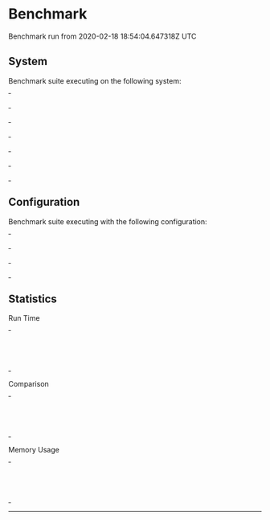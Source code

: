# Benchmark

Benchmark run from 2020-02-18 18:54:04.647318Z UTC

## System

Benchmark suite executing on the following system:

<table style="width: 1%">
  <tr>
    <th style="width: 1%; white-space: nowrap">Operating System</th>
    <td>macOS</td>
  </tr><tr>
    <th style="white-space: nowrap">CPU Information</th>
    <td style="white-space: nowrap">Intel(R) Core(TM) i9-9880H CPU @ 2.30GHz</td>
  </tr><tr>
    <th style="white-space: nowrap">Number of Available Cores</th>
    <td style="white-space: nowrap">16</td>
  </tr><tr>
    <th style="white-space: nowrap">Available Memory</th>
    <td style="white-space: nowrap">32 GB</td>
  </tr><tr>
    <th style="white-space: nowrap">Elixir Version</th>
    <td style="white-space: nowrap">1.7.4</td>
  </tr><tr>
    <th style="white-space: nowrap">Erlang Version</th>
    <td style="white-space: nowrap">22.0</td>
  </tr>
</table>

## Configuration

Benchmark suite executing with the following configuration:

<table style="width: 1%">
  <tr>
    <th style="width: 1%">:time</th>
    <td style="white-space: nowrap">8 s</td>
  </tr><tr>
    <th>:parallel</th>
    <td style="white-space: nowrap">1</td>
  </tr><tr>
    <th>:warmup</th>
    <td style="white-space: nowrap">1 s</td>
  </tr>
</table>

## Statistics


Run Time
<table style="width: 1%">
  <tr>
    <th>Name</th>
    <th style="text-align: right">IPS</th>
    <th style="text-align: right">Average</th>
    <th style="text-align: right">Devitation</th>
    <th style="text-align: right">Median</th>
    <th style="text-align: right">99th&nbsp;%</th>
  </tr>
  <tr>
    <td style="white-space: nowrap">Hound</td>
    <td style="white-space: nowrap; text-align: right">1.40</td>
    <td style="white-space: nowrap; text-align: right">0.71 s</td>
    <td style="white-space: nowrap; text-align: right">±9.35%</td>
    <td style="white-space: nowrap; text-align: right">0.69 s</td>
    <td style="white-space: nowrap; text-align: right">0.81 s</td>
  </tr>
  <tr>
    <td style="white-space: nowrap">Wallaby</td>
    <td style="white-space: nowrap; text-align: right">0.98</td>
    <td style="white-space: nowrap; text-align: right">1.02 s</td>
    <td style="white-space: nowrap; text-align: right">±5.24%</td>
    <td style="white-space: nowrap; text-align: right">1.01 s</td>
    <td style="white-space: nowrap; text-align: right">1.15 s</td>
  </tr>
</table>

Comparison
<table style="width: 1%">
  <tr>
    <th>Name</th>
    <th style="text-align: right">IPS</th>
    <th style="text-align: right">Slower</th>
  <tr>
    <td style="white-space: nowrap">Hound</td>
    <td style="white-space: nowrap;text-align: right">1.40</td>
    <td>&nbsp;</td>
  </tr>
  <tr>
    <td style="white-space: nowrap">Wallaby</td>
    <td style="white-space: nowrap; text-align: right">0.98</td>
    <td style="white-space: nowrap; text-align: right">1.43x</td>
  </tr>
</table>

Memory Usage
<table style="width: 1%">
  <tr>
    <th>Name</th>
    <th style="text-align: right">Memory</th>
      <th style="text-align: right">Factor</th>
  </tr>
  <tr>
    <td style="white-space: nowrap">Hound</td>
    <td style="white-space: nowrap">0.93 MB</td>
      <td>&nbsp;</td>
  </tr>
  <tr>
    <td style="white-space: nowrap">Wallaby</td>
    <td style="white-space: nowrap">3.25 MB</td>
    <td>3.49x</td>
  </tr>
</table>

<hr/>

